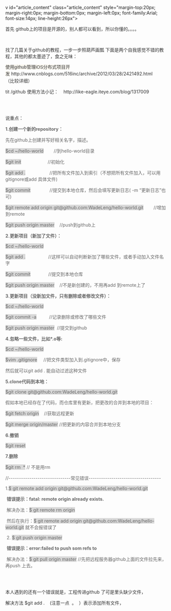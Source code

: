 v id="article_content" class="article_content" style="margin-top:20px; margin-right:0px; margin-bottom:0px; margin-left:0px; font-family:Arial; font-size:14px; line-height:26px">
<p style="color:rgb(51,51,51); text-align:left">首先 github上的项目是开源的，别人都可以看到，所以你懂的。。。。</p>
<p style="color:rgb(51,51,51); text-align:left"><br>
</p>
<p style="color:rgb(51,51,51); text-align:left">找了几篇关于github的教程，一步一步照葫芦画瓢 下面是两个自我感觉不错的教程，其他的都太墨迹了，食之无味：</p>
<p style="color:rgb(51,51,51); text-align:left"><span style="color:rgb(57,57,57); font-family:verdana,'ms song',Arial,Helvetica,sans-serif; line-height:21px; background-color:rgb(250,247,239)">使用github管理iOS分布式项目开发</span>&nbsp;http://www.cnblogs.com/516inc/archive/2012/03/28/2421492.html
 &nbsp; &nbsp; （比较详细）</p>
 <p style="color:rgb(51,51,51); text-align:left">tit /github 使用方法小记： &nbsp; &nbsp;http://like-eagle.iteye.com/blog/1317009<br>
 <br>
 </p>
 <p style="color:rgb(51,51,51); text-align:left"><br>
 </p>
 <p style="color:rgb(51,51,51); text-align:left">说重点：</p>
 <p style="color:rgb(51,51,51); text-align:left"></p>
 <p style="text-align:left; color:rgb(102,102,102)"><strong>1.创建一个新的repository：</strong></p>
 <p style="text-align:left; color:rgb(102,102,102)">先在github上创建并写好相关名字，描述。</p>
 <p style="text-align:left; color:rgb(102,102,102)"><span style="background-color:rgb(217,217,217)">$cd ~/hello-world</span>&nbsp;&nbsp; &nbsp; &nbsp; &nbsp;//到hello-world目录</p>
 <p style="text-align:left; color:rgb(102,102,102)"><span style="background-color:rgb(217,217,217)">$git init</span>&nbsp; &nbsp; &nbsp; &nbsp; &nbsp; &nbsp; &nbsp; &nbsp; &nbsp; &nbsp; &nbsp;//初始化</p>
 <p style="text-align:left; color:rgb(102,102,102)"><span style="background-color:rgb(217,217,217)">$git add .</span>&nbsp;&nbsp; &nbsp; &nbsp; &nbsp; &nbsp; &nbsp; &nbsp; &nbsp; &nbsp; //把所有文件加入到索引（不想把所有文件加入，可以用gitignore或add 具体文件)</p>
 <p style="text-align:left; color:rgb(102,102,102)"><span style="background-color:rgb(217,217,217)">$git commit</span>&nbsp;&nbsp; &nbsp; &nbsp; &nbsp; &nbsp; &nbsp; &nbsp; //提交到本地仓库，然后会填写更新日志(&nbsp;-m “更新日志”也可)</p>
 <p style="text-align:left; color:rgb(102,102,102)"><span style="background-color:rgb(217,217,217)">$git remote add origin git@github.com:WadeLeng/hello-world.git</span>&nbsp;&nbsp; &nbsp; &nbsp; &nbsp;//增加到remote</p>
 <p style="text-align:left; color:rgb(102,102,102)"><span style="background-color:rgb(217,217,217)">$git push origin master</span>&nbsp;&nbsp; &nbsp;//push到github上</p>
 <p style="text-align:left; color:rgb(102,102,102)"><strong>2.更新项目（新加了文件）：</strong></p>
 <p style="text-align:left; color:rgb(102,102,102)"><span style="background-color:rgb(217,217,217)">$cd ~/hello-world</span></p>
 <p style="text-align:left; color:rgb(102,102,102)"><span style="background-color:rgb(217,217,217)">$git add .</span>&nbsp;&nbsp; &nbsp; &nbsp; &nbsp; &nbsp; &nbsp; &nbsp; &nbsp; &nbsp;//这样可以自动判断新加了哪些文件，或者手动加入文件名字</p>
 <p style="text-align:left; color:rgb(102,102,102)"><span style="background-color:rgb(217,217,217)">$git commit</span>&nbsp;&nbsp; &nbsp; &nbsp; &nbsp; &nbsp; &nbsp; &nbsp;//提交到本地仓库</p>
 <p style="text-align:left; color:rgb(102,102,102)"><span style="background-color:rgb(217,217,217)">$git push origin master</span>&nbsp;&nbsp; &nbsp;//不是新创建的，不用再add 到remote上了</p>
 <p style="text-align:left; color:rgb(102,102,102)"><strong>3.更新项目（没新加文件，只有删除或者修改文件）：</strong></p>
 <p style="text-align:left; color:rgb(102,102,102)"><span style="background-color:rgb(217,217,217)">$cd ~/hello-world</span></p>
 <p style="text-align:left; color:rgb(102,102,102)"><span style="background-color:rgb(217,217,217)">$git commit -a</span>&nbsp;&nbsp; &nbsp; &nbsp; &nbsp; &nbsp;//记录删除或修改了哪些文件</p>
 <p style="text-align:left; color:rgb(102,102,102)"><span style="background-color:rgb(217,217,217)">$git push origin master</span>&nbsp;&nbsp;//提交到github</p>
 <p style="text-align:left; color:rgb(102,102,102)"><strong>4.忽略一些文件，比如*.o等:</strong></p>
 <p style="text-align:left; color:rgb(102,102,102)"><span style="background-color:rgb(217,217,217)">$cd ~/hello-world</span></p>
 <p style="text-align:left; color:rgb(102,102,102)"><span style="background-color:rgb(217,217,217)">$vim .gitignore</span>&nbsp;&nbsp; &nbsp; //把文件类型加入到.gitignore中，保存</p>
 <p style="text-align:left; color:rgb(102,102,102)">然后就可以git add . 能自动过滤这种文件</p>
 <p style="text-align:left; color:rgb(102,102,102)"><strong>5.clone代码到本地：</strong></p>
 <p style="text-align:left; color:rgb(102,102,102)"><span style="background-color:rgb(217,217,217)">$git clone&nbsp;git@github.com:WadeLeng/hello-world.git</span></p>
 <p style="text-align:left; color:rgb(102,102,102)">假如本地已经存在了代码，而仓库里有更新，把更改的合并到本地的项目：</p>
 <p style="text-align:left; color:rgb(102,102,102)"><span style="background-color:rgb(217,217,217)">$git fetch origin</span>&nbsp;&nbsp; &nbsp;//获取远程更新</p>
 <p style="text-align:left; color:rgb(102,102,102)"><span style="background-color:rgb(217,217,217)">$git merge origin/master</span>&nbsp;//把更新的内容合并到本地分支</p>
 <p style="text-align:left; color:rgb(102,102,102)"><strong>6.撤销</strong></p>
 <p style="text-align:left; color:rgb(102,102,102)"><span style="background-color:rgb(217,217,217)">$git reset</span></p>
 <p style="text-align:left; color:rgb(102,102,102)"><strong>7.删除</strong></p>
 <p style="text-align:left; color:rgb(102,102,102)"><span style="background-color:rgb(217,217,217)">$git rm &nbsp;*</span>&nbsp;// 不是用rm</p>
 <p style="text-align:left; color:rgb(102,102,102)">//------------------------------常见错误-----------------------------------</p>
 <p style="text-align:left; color:rgb(102,102,102)">1.<span style="background-color:rgb(217,217,217)">$ git remote add&nbsp;origin git@github.com:WadeLeng/hello-world.git</span></p>
 <p style="text-align:left; color:rgb(102,102,102)"></p>
 <p style="text-align:left; color:rgb(102,102,102)">&nbsp;<strong>错误提示：fatal: remote origin already exists.</strong></p>
 <p style="text-align:left; color:rgb(102,102,102)">&nbsp;解决办法：<span style="background-color:rgb(217,217,217)">$ git remote rm origin</span></p>
 <p style="text-align:left; color:rgb(102,102,102)">&nbsp;然后在执行：<span style="background-color:rgb(217,217,217)">$ git remote add origin git@github.com:WadeLeng/hello-world.git</span>&nbsp;就不会报错误了</p>
 <p style="text-align:left; color:rgb(102,102,102)">&nbsp;2.&nbsp;<span style="background-color:rgb(217,217,217)">$ git push origin master</span></p>
 <p style="text-align:left; color:rgb(102,102,102)">&nbsp;<strong>错误提示：error:failed to push som refs to</strong></p>
 <p style="text-align:left; color:rgb(102,102,102)">&nbsp;解决办法：<span style="background-color:rgb(217,217,217)">$ git pull origin master</span>&nbsp;//先把远程服务器github上面的文件拉先来，再push 上去。</p>
 <div style="color:rgb(51,51,51); text-align:left"><br>
 </div>
 <br style="color:rgb(51,51,51); text-align:left">
 <p style="color:rgb(51,51,51); text-align:left">本人遇到的还有一个错误就是，工程传进github 了可是里头缺少文件，</p>
 <p style="color:rgb(51,51,51); text-align:left">解决方法 $git add . &nbsp; &nbsp;(注意一点 &nbsp;。 &nbsp;）表示添加所有文件，</p>
			 <div><br>
			 </div>
			 </div>
